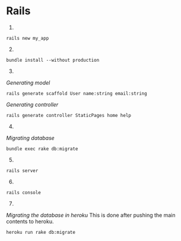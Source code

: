 # Rails

1.
```
rails new my_app
```

2.
```
bundle install --without production
```

3.
_Generating model_
```
rails generate scaffold User name:string email:string
```

_Generating controller_
```
rails generate controller StaticPages home help
```

4.
_Migrating database_
```
bundle exec rake db:migrate
```

5.
```
rails server
```

6.
```
rails console
```

7.
_Migrating the database in heroku_ This is done after pushing the main contents to heroku.
```
heroku run rake db:migrate
```